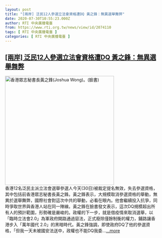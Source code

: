 ```yaml
---
layout: post
title: "[兩岸] 泛民12人參選立法會資格遭DQ 黃之鋒：無異選舉舞弊"
date: 2020-07-30T10:55:23.000Z
author: RTI 中央廣播電臺
from: https://www.rti.org.tw/news/view/id/2074110
tags: [ RTI 中央廣播電臺 ]
categories: [ RTI 中央廣播電臺 ]
---
```

<!--1596106523000-->
[[兩岸] 泛民12人參選立法會資格遭DQ 黃之鋒：無異選舉舞弊](https://www.rti.org.tw/news/view/id/2074110)
------

<div>
<img src="https://static.rti.org.tw/assets/thumbnails/2020/02/24/84a22579b615e0f047554c29c95b79e5.jpg" width="360" alt="香港眾志秘書長黃之鋒(Joshua Wong)。(臉書)" title="香港眾志秘書長黃之鋒(Joshua Wong)。(臉書)"><br>香港12名泛民主派立法會選舉參選人今天(30日)被裁定提名無效，失去參選資格，其中包括前香港眾志秘書長黃之鋒。黃之鋒表示，大規模取消參選資格的舉動，無異於選舉舞弊，國際社會對這次中共的舉動，必看在眼內。他會繼續投入抗爭，同時爭取世界與香港人站在同一陣線。黃之鋒在臉書發文表示，這次DQ規模超出所有人的預計範圍，形勢確是嚴峻的。政權的下一步，就是借疫情來取消選舉，以「臨時立法會2.0」為軍政府開路通過惡法，正式廢除僅餘制衡的權力，鋪路讓香港步入「萬年國代 2.0」的黑暗時代。黃之鋒強調，即使政府DQ了他的參選資格，「但我一天未被國安法送中，政權也不能DQ我委...<a target="_blank" href="https://www.rti.org.tw/news/view/id/2074110">...more</a>
</div>
